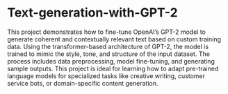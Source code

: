 # Text-generation-with-GPT-2

This project demonstrates how to fine-tune OpenAI’s GPT-2 model to generate coherent and contextually relevant text based on custom training data. Using the transformer-based architecture of GPT-2, the model is trained to mimic the style, tone, and structure of the input dataset. The process includes data preprocessing, model fine-tuning, and generating sample outputs. This project is ideal for learning how to adapt pre-trained language models for specialized tasks like creative writing, customer service bots, or domain-specific content generation.

